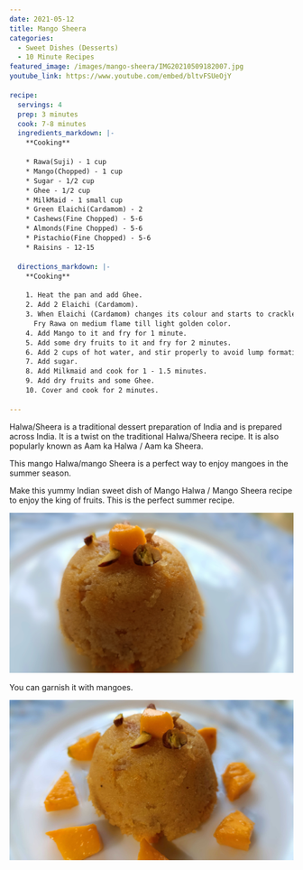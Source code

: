```yaml
---
date: 2021-05-12
title: Mango Sheera
categories:
  - Sweet Dishes (Desserts)
  - 10 Minute Recipes
featured_image: /images/mango-sheera/IMG20210509182007.jpg 
youtube_link: https://www.youtube.com/embed/bltvFSUeOjY

recipe:
  servings: 4
  prep: 3 minutes
  cook: 7-8 minutes
  ingredients_markdown: |-
    **Cooking**

    * Rawa(Suji) - 1 cup 
    * Mango(Chopped) - 1 cup 
    * Sugar - 1/2 cup 
    * Ghee - 1/2 cup 
    * MilkMaid - 1 small cup 
    * Green Elaichi(Cardamom) - 2
    * Cashews(Fine Chopped) - 5-6 
    * Almonds(Fine Chopped) - 5-6 
    * Pistachio(Fine Chopped) - 5-6 
    * Raisins - 12-15 

  directions_markdown: |-
    **Cooking**

    1. Heat the pan and add Ghee.
    2. Add 2 Elaichi (Cardamom). 
    3. When Elaichi (Cardamom) changes its colour and starts to crackle, then add Rawa(Suji).
      Fry Rawa on medium flame till light golden color.
    4. Add Mango to it and fry for 1 minute.
    5. Add some dry fruits to it and fry for 2 minutes.
    6. Add 2 cups of hot water, and stir properly to avoid lump formation.
    7. Add sugar.
    8. Add Milkmaid and cook for 1 - 1.5 minutes.
    9. Add dry fruits and some Ghee.
    10. Cover and cook for 2 minutes.

---
```

Halwa/Sheera is a traditional dessert preparation of India and is prepared across India.
It is a twist on the traditional Halwa/Sheera recipe.
It is also popularly known as Aam ka Halwa / Aam ka Sheera.

This mango Halwa/mango Sheera is a perfect way to enjoy mangoes in the summer season. 

Make this yummy Indian sweet dish of Mango Halwa / Mango Sheera recipe to enjoy the king of fruits. This is the perfect summer recipe.



![Mango Sheera](/images/mango-sheera/IMG20210509182344.jpg)

You can garnish it with mangoes.

![Mango Sheera](/images/mango-sheera/IMG20210509182836.jpg)
